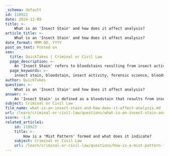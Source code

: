 ```yaml
---
_schema: default
id: 110922
date: 2024-12-09
title: >-
    What is an 'Insect Stain' and how does it affect analysis?
article_title: >-
    What is an 'Insect Stain' and how does it affect analysis?
date_format: MMM DD, YYYY
post_on_text: Posted on
seo:
  title: QuickTakes | Criminal or Civil Law
  page_description: >-
    An 'Insect Stain' refers to bloodstains resulting from insect activity, specifically from flies, recognized by SWGSTAIN as critical in bloodstain pattern analysis. It affects crime scene analysis by complicating stain interpretation and reconstruction of events.
  page_keywords: >-
    insect stain, bloodstain, insect activity, forensic science, bloodstain pattern analysis, SWGSTAIN, crime scene reconstruction, bloodstain interpretation, forensic entomology, stain morphology, stain chemistry
author: QuickTakes
question: >-
    What is an 'Insect Stain' and how does it affect analysis?
answer: >-
    An 'Insect Stain' is defined as a bloodstain that results from insect activity, specifically the actions of insects such as flies. The Scientific Working Group for Bloodstain Pattern Analysis (SWGSTAIN) has officially recognized insect stains as a distinct category of bloodstains. These stains can often be small and spatter-like, resembling other types of bloodstains such as drip patterns or high-velocity spatter, which can lead to confusion during analysis.\n\nInsect stains can significantly affect bloodstain pattern analysis (BPA) because they may alter the interpretation of bloodstain patterns at a crime scene. For instance, the presence of insect activity can introduce additional variables that complicate the reconstruction of events. Studies have shown that insect activity can change the morphology and chemistry of bloodstains, making it challenging for analysts to determine the original source and nature of the stains. This can lead to misinterpretations if the insect stains are not correctly identified and accounted for during the analysis.\n\nOverall, recognizing and understanding insect stains is crucial for accurate crime scene reconstruction and for ensuring that the analysis reflects the true events that occurred.
subject: Criminal or Civil Law
file_name: what-is-an-insect-stain-and-how-does-it-affect-analysis.md
url: /learn/criminal-or-civil-law/questions/what-is-an-insect-stain-and-how-does-it-affect-analysis
score: -1.0
related_article1:
    id: 110923
    title: >-
        How is a 'Mist Pattern' formed and what does it indicate?
    subject: Criminal or Civil Law
    url: /learn/criminal-or-civil-law/questions/how-is-a-mist-pattern-formed-and-what-does-it-indicate
---
```


&nbsp;